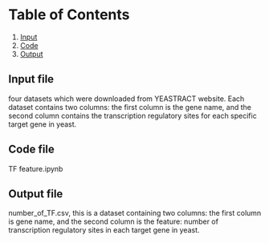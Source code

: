 # Table of Contents
1. [Input](#input-file)
2. [Code](#code-file)
3. [Output](#output-file)

## Input file
four datasets which were downloaded from YEASTRACT website. Each dataset contains two columns: the first column is the gene name, and the second column contains
the transcription regulatory sites for each specific target gene in yeast.

## Code file
TF feature.ipynb

## Output file
number_of_TF.csv, this is a dataset containing two columns: the first column is gene name, and the second column is the feature: number of transcription regulatory sites in each target gene in yeast.
